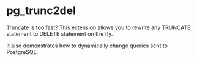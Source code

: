 pg_trunc2del
============

Truncate is too fast? This extension allows you to rewrite any TRUNCATE
statement to DELETE statement on the fly.

It also demonstrates how to dynamically change queries sent to PostgreSQL.
